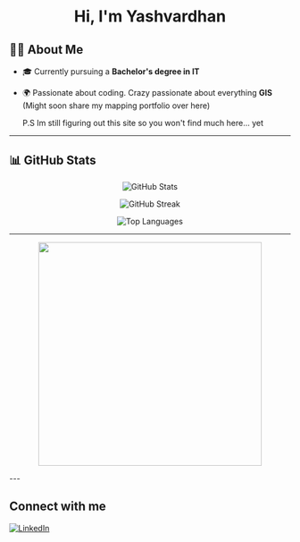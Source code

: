 <h1 align="center">Hi, I'm Yashvardhan </h1>

## 👨‍💻 About Me  
- 🎓 Currently pursuing a **Bachelor's degree in IT**
- 🌍 Passionate about coding. Crazy passionate about everything **GIS** (Might soon share my mapping portfolio over here)

  P.S Im still figuring out this site so you won't find much here... yet

---

## 📊 GitHub Stats  
<p align="center">
  <img src="https://github-readme-stats.vercel.app/api?username=notjadeja&show_icons=true&theme=tokyonight" alt="GitHub Stats" />
</p>

<p align="center">
  <img src="https://github-readme-streak-stats.herokuapp.com/?user=notjadeja&theme=tokyonight" alt="GitHub Streak" />
</p>

<p align="center">
  <img src="https://github-readme-stats.vercel.app/api/top-langs/?username=notjadeja&layout=compact&theme=tokyonight" alt="Top Languages" />
</p>

---
<p align="center">
  <img src="https://media.tenor.com/EyV6cB5zzYIAAAAC/gulaal-gulaal-movie.gif" width="400"/>
</p>
---

## Connect with me
[![LinkedIn](https://img.shields.io/badge/LinkedIn-Connect-ff007f?style=for-the-badge&logo=linkedin)](https://www.linkedin.com/in/YOUR-LINKEDIN/)


